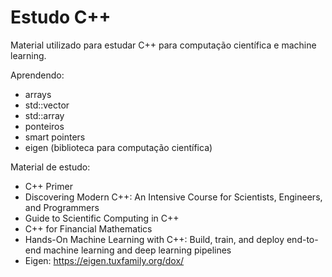 # Estudo C++

Material utilizado para estudar C++ para computação científica e machine learning.

Aprendendo:

* arrays
* std::vector
* std::array
* ponteiros
* smart pointers
* eigen (biblioteca para computação científica)

Material de estudo: 

* C++ Primer
* Discovering Modern C++: An Intensive Course for Scientists, Engineers, and Programmers
* Guide to Scientific Computing in C++
* C++ for Financial Mathematics
* Hands-On Machine Learning with C++: Build, train, and deploy end-to-end machine learning and deep learning pipelines
* Eigen: https://eigen.tuxfamily.org/dox/
